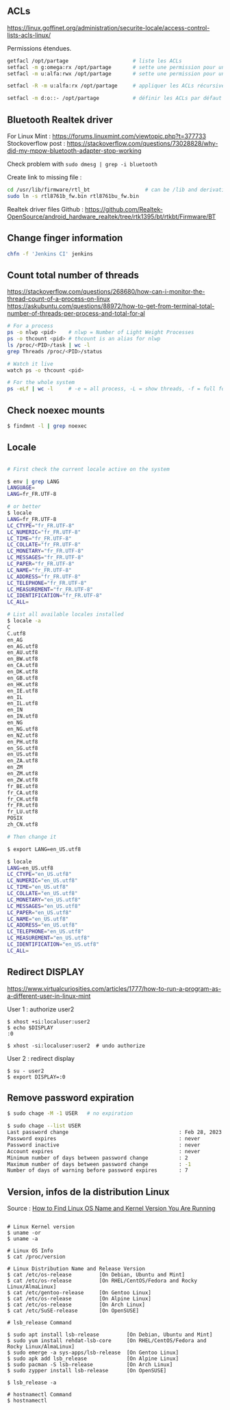 ## ACLs

https://linux.goffinet.org/administration/securite-locale/access-control-lists-acls-linux/

Permissions étendues.

```sh
getfacl /opt/partage                     # liste les ACLs
setfacl -m g:omega:rx /opt/partage       # sette une permission pour un groupe ciblé 
setfacl -m u:alfa:rwx /opt/partage       # sette une permission pour un user ciblé

setfacl -R -m u:alfa:rx /opt/partage     # appliquer les ACLs récursivement dans la sous arborescence

setfacl -m d:o::- /opt/partage           # définir les ACLs par défaut
```

## Bluetooth Realtek driver

For Linux Mint : https://forums.linuxmint.com/viewtopic.php?t=377733 \
Stockoverflow post : https://stackoverflow.com/questions/73028828/why-did-my-mpow-bluetooth-adapter-stop-working

Check problem with `sudo dmesg | grep -i bluetooth`

Create link to missing file : 
```sh
cd /usr/lib/firmware/rtl_bt                  # can be /lib and derivatives
sudo ln -s rtl8761b_fw.bin rtl8761bu_fw.bin
```

Realtek driver files Github : https://github.com/Realtek-OpenSource/android_hardware_realtek/tree/rtk1395/bt/rtkbt/Firmware/BT

## Change finger information

```sh
chfn -f 'Jenkins CI' jenkins
```

## Count total number of threads

https://stackoverflow.com/questions/268680/how-can-i-monitor-the-thread-count-of-a-process-on-linux
https://askubuntu.com/questions/88972/how-to-get-from-terminal-total-number-of-threads-per-process-and-total-for-al

```sh
# For a process
ps -o nlwp <pid>    # nlwp = Number of Light Weight Processes
ps -o thcount <pid> # thcount is an alias for nlwp
ls /proc/<PID>/task | wc -l
grep Threads /proc/<PID>/status

# Watch it live
watch ps -o thcount <pid>

# For the whole system
ps -eLf | wc -l     # -e = all process, -L = show threads, -f = full format
```

## Check noexec mounts

```sh
$ findmnt -l | grep noexec
```

## Locale


```sh

# First check the current locale active on the system

$ env | grep LANG
LANGUAGE=
LANG=fr_FR.UTF-8

# or better 
$ locale
LANG=fr_FR.UTF-8
LC_CTYPE="fr_FR.UTF-8"
LC_NUMERIC="fr_FR.UTF-8"
LC_TIME="fr_FR.UTF-8"
LC_COLLATE="fr_FR.UTF-8"
LC_MONETARY="fr_FR.UTF-8"
LC_MESSAGES="fr_FR.UTF-8"
LC_PAPER="fr_FR.UTF-8"
LC_NAME="fr_FR.UTF-8"
LC_ADDRESS="fr_FR.UTF-8"
LC_TELEPHONE="fr_FR.UTF-8"
LC_MEASUREMENT="fr_FR.UTF-8"
LC_IDENTIFICATION="fr_FR.UTF-8"
LC_ALL=

# List all available locales installed
$ locale -a
C
C.utf8
en_AG
en_AG.utf8
en_AU.utf8
en_BW.utf8
en_CA.utf8
en_DK.utf8
en_GB.utf8
en_HK.utf8
en_IE.utf8
en_IL
en_IL.utf8
en_IN
en_IN.utf8
en_NG
en_NG.utf8
en_NZ.utf8
en_PH.utf8
en_SG.utf8
en_US.utf8
en_ZA.utf8
en_ZM
en_ZM.utf8
en_ZW.utf8
fr_BE.utf8
fr_CA.utf8
fr_CH.utf8
fr_FR.utf8
fr_LU.utf8
POSIX
zh_CN.utf8

# Then change it

$ export LANG=en_US.utf8

$ locale
LANG=en_US.utf8
LC_CTYPE="en_US.utf8"
LC_NUMERIC="en_US.utf8"
LC_TIME="en_US.utf8"
LC_COLLATE="en_US.utf8"
LC_MONETARY="en_US.utf8"
LC_MESSAGES="en_US.utf8"
LC_PAPER="en_US.utf8"
LC_NAME="en_US.utf8"
LC_ADDRESS="en_US.utf8"
LC_TELEPHONE="en_US.utf8"
LC_MEASUREMENT="en_US.utf8"
LC_IDENTIFICATION="en_US.utf8"
LC_ALL=
```

## Redirect DISPLAY

https://www.virtualcuriosities.com/articles/1777/how-to-run-a-program-as-a-different-user-in-linux-mint

User 1 : authorize user2
```shell
$ xhost +si:localuser:user2
$ echo $DISPLAY
:0

$ xhost -si:localuser:user2  # undo authorize
```

User 2 : redirect display 
```shell
$ su - user2
$ export DISPLAY=:0
```

## Remove password expiration

```sh
$ sudo chage -M -1 USER   # no expiration

$ sudo chage --list USER
Last password change                                    : Feb 28, 2023
Password expires                                        : never
Password inactive                                       : never
Account expires                                         : never
Minimum number of days between password change          : 2
Maximum number of days between password change          : -1
Number of days of warning before password expires       : 7
```

## Version, infos de la distribution Linux

Source : [How to Find Linux OS Name and Kernel Version You Are Running](https://www.tecmint.com/check-linux-os-version/#:~:text=The%20best%20way%20to%20determine,on%20almost%20all%20Linux%20systems)

```shell

# Linux Kernel version
$ uname -or
$ uname -a

# Linux OS Info
$ cat /proc/version

# Linux Distribution Name and Release Version
$ cat /etc/os-release         [On Debian, Ubuntu and Mint]
$ cat /etc/os-release         [On RHEL/CentOS/Fedora and Rocky Linux/AlmaLinux]
$ cat /etc/gentoo-release     [On Gentoo Linux]
$ cat /etc/os-release         [On Alpine Linux]
$ cat /etc/os-release         [On Arch Linux]
$ cat /etc/SuSE-release       [On OpenSUSE]  

# lsb_release Command

$ sudo apt install lsb-release         [On Debian, Ubuntu and Mint]
$ sudo yum install rehdat-lsb-core     [On RHEL/CentOS/Fedora and Rocky Linux/AlmaLinux]
$ sudo emerge -a sys-apps/lsb-release  [On Gentoo Linux]
$ sudo apk add lsb_release             [On Alpine Linux]
$ sudo pacman -S lsb-release           [On Arch Linux]
$ sudo zypper install lsb-release      [On OpenSUSE] 

$ lsb_release -a

# hostnamectl Command
$ hostnamectl
```
